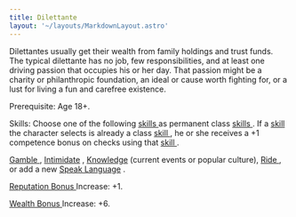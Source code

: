 ```yaml
---
title: Dilettante
layout: '~/layouts/MarkdownLayout.astro'
---
```

Dilettantes usually get their wealth from family holdings and trust funds. The
typical dilettante has no job, few re­sponsibilities, and at least one driving
passion that ­occupies his or her day. That passion might be a charity or
philanthropic foundation, an ideal or cause worth fighting for, or a lust for
living a fun and carefree existence.

Prerequisite: Age 18+.

Skills: Choose one of the following [ skills ](/modern.d20.srd/skills/index)
as permanent class [ skills ](/modern.d20.srd/skills/index) . If a [ skill](/modern.d20.srd/skills/index) the character selects is already a class [skill ](/modern.d20.srd/skills/index) , he or she receives a +1 competence
bonus on checks using that [ skill ](/modern.d20.srd/skills/index) .

[ Gamble ](/modern.d20.srd/skills/gamble) , [ Intimidate](/modern.d20.srd/skills/intimidate) , [ Knowledge](/modern.d20.srd/skills/knowledge) (current events or popular culture), [Ride ](/modern.d20.srd/skills/ride) , or add a new [ Speak Language](/modern.d20.srd/skills/speak.language) .

[ Reputation Bonus ](/modern.d20.srd/reputation/index) Increase: +1.

[ Wealth Bonus ](/modern.d20.srd/wealth/wealth.bonus) Increase: +6.

